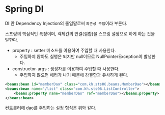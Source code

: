 # Spring DI

DI 란 Dependency Injection의 줄임말로써 `의존성 주입`이라 부른다.

스프링의 핵심적인 특징이며, 객체간의 연결(결합)을 스프링 설정으로 하게 하는 것을 말한다.

- property : setter 메소드를 이용하여 주입할 때 사용한다.
	- 주입하지 않아도 실행은 되지만 null이므로 NullPointerException이 발생한다.
- constructor-args : 생성자를 이용하여 주입할 때 사용한다.
	- 주입하지 않으면 에러가 나기 때문에 강결합과 유사하게 된다.
	
```xml
<beans:bean id="memberDao" class="com.kh.sts06.beans.MemberDao"></beans:bean>
<beans:bean name="/list" class="com.kh.sts06.ListController">
	<beans:property name="memberDao" ref="memberDao"></beans:property>
</beans:bean>
```

컨트롤러에 dao를 주입하는 설정 형식은 위와 같다.


	